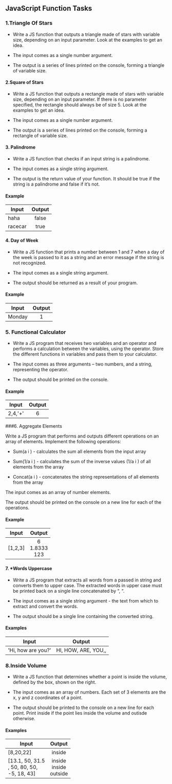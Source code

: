 ## JavaScript Function Tasks

### 1.Triangle Of Stars

  * Write a JS function that outputs a triangle made of stars with variable size, depending on an input parameter. Look
    at the examples to get an idea.
  
  * The input comes as a single number argument.
  
  *  The output is a series of lines printed on the console, forming a triangle of variable size.
  

#### 2.Square of Stars

  * Write a JS function that outputs a rectangle made of stars with variable size, depending on an input parameter. If
  there is no parameter specified, the rectangle should always be of size 5. Look at the examples to get an idea.

  * The input comes as a single number argument.

  * The output is a series of lines printed on the console, forming a rectangle of variable size. 

#### 3. Palindrome

* Write a JS function that checks if an input string is a palindrome.


* The input comes as a single string argument.


* The output is the return value of your function. It should be true if the string is a palindrome and false if it’s not.

#### Example

| Input      | Output        |
| -----------|:-------------:|
| haha | false| 
| racecar | true|

#### 4. Day of Week

* Write a JS function that prints a number between 1 and 7 when a day of the week is passed to it as a string and an
 error message if the string is not recognized.

* The input comes as a single string argument.


* The output should be returned as a result of your program.

#### Example

| Input      | Output        |
| -----------|:-------------:|
| Monday | 1| 

### 5. Functional Calculator

* Write a JS program that receives two variables and an operator and performs a calculation between the variables,
  using the operator. Store the different functions in variables and pass them to your calculator.


* The input comes as three arguments – two numbers, and a string, representing the operator.


* The output should be printed on the console.

#### Example

| Input      | Output        |
| -----------|:-------------:|
| 2,4,'+' | 6 | 

###6. Aggregate Elements

Write a JS program that performs and outputs different operations on an array of elements. Implement the
following operations:

* Sum(a i ) - calculates the sum all elements from the input array

* Sum(1/a i ) - calculates the sum of the inverse values (1/a i ) of all elements from the array

* Concat(a i ) - concatenates the string representations of all elements from the array

The input comes as an array of number elements.

The output should be printed on the console on a new line for each of the operations.

#### Example

| Input      | Output        |
| -----------|:-------------:|
| [1,2,3] | 6<br> 1.8333<br>123 | 


#### 7. *Words Uppercase


* Write a JS program that extracts all words from a passed in string and converts them to upper case. The extracted
words in upper case must be printed back on a single line concatenated by “, “.

* The input comes as a single string argument - the text from which to extract and convert the words.


* The output should be a single line containing the converted string.

#### Examples 

| Input      | Output        |
| -----------|:-------------:|
| &#39;Hi, how are you?&#39; | HI, HOW, ARE, YOU,, |


### 8.Inside Volume

* Write a JS function that determines whether a point is inside the volume, defined by the box,
  shown on the right.

* The input comes as an array of numbers. Each set of 3 elements are the x, y and z coordinates of a
point.

* The output should be printed to the console on a new line for each point. Print inside if the point
 lies inside the volume and outisde otherwise.
 
 #### Examples 
 
 | Input      | Output        |
 | -----------|:-------------:|
 | [8,20,22]| inside |
 | [13.1, 50, 31.5 <br>, 50, 80, 50,<br>-5, 18, 43]| inside<br>inside<br>outside | 